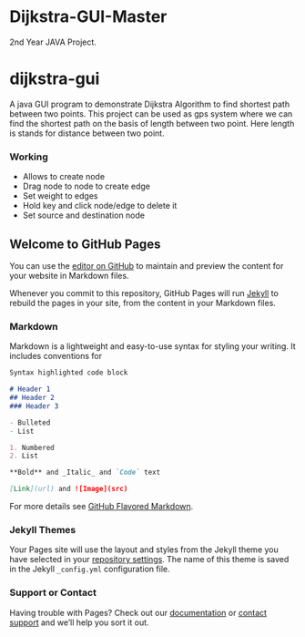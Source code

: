 # Dijkstra-GUI-Master
2nd Year JAVA Project.

# dijkstra-gui
A java GUI program to demonstrate Dijkstra Algorithm to find shortest path between two points. 
This project can be used as gps system where we can find the shortest path on the basis of length between two point. Here length is stands for distance between two point.

### Working
- Allows to create node
- Drag node to node to create edge
- Set weight to edges
- Hold key and click node/edge to delete it
- Set source and destination node
## Welcome to GitHub Pages

You can use the [editor on GitHub](https://github.com/Pawan243/Dijkstra-GUI-Master/edit/master/README.md) to maintain and preview the content for your website in Markdown files.

Whenever you commit to this repository, GitHub Pages will run [Jekyll](https://jekyllrb.com/) to rebuild the pages in your site, from the content in your Markdown files.

### Markdown

Markdown is a lightweight and easy-to-use syntax for styling your writing. It includes conventions for

```markdown
Syntax highlighted code block

# Header 1
## Header 2
### Header 3

- Bulleted
- List

1. Numbered
2. List

**Bold** and _Italic_ and `Code` text

[Link](url) and ![Image](src)
```

For more details see [GitHub Flavored Markdown](https://guides.github.com/features/mastering-markdown/).

### Jekyll Themes

Your Pages site will use the layout and styles from the Jekyll theme you have selected in your [repository settings](https://github.com/Pawan243/Dijkstra-GUI-Master/settings). The name of this theme is saved in the Jekyll `_config.yml` configuration file.

### Support or Contact

Having trouble with Pages? Check out our [documentation](https://help.github.com/categories/github-pages-basics/) or [contact support](https://github.com/contact) and we’ll help you sort it out.
